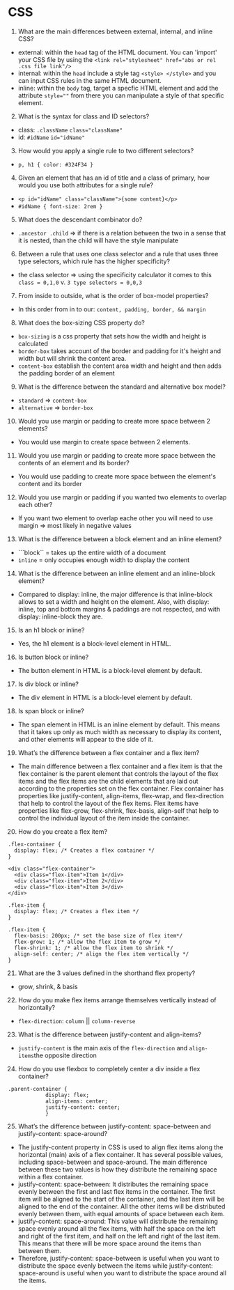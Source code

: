 # CSS
1. What are the main differences between external, internal, and inline CSS?
* external: within the ``head`` tag of the HTML document. You can 'import' your CSS file by using the ``<link rel="stylesheet" href="abs or rel .css file link"/>``
* internal: within the ``head`` include a style tag ``<style> </style>`` and you can input CSS rules in the same HTML document.
* inline: within the ``body`` tag, target a specfic HTML element and add the attribute ``style=""`` from there you can manipulate a style of that specific element.
2. What is the syntax for class and ID selectors?
* class: ``.className`` ``class="className"``
* id: ``#idName`` ``id="idName"``
3. How would you apply a single rule to two different selectors?
* ``p, h1 {
            color: #324F34
           }`` 
4. Given an element that has an id of title and a class of primary, how would you use both
attributes for a single rule?
* ``<p id="idName" class="className">{some content}</p>``
* ``#idName { font-size: 2rem }``
5. What does the descendant combinator do?
* ``.ancestor .child`` => if there is a relation between the two in a sense that it is nested, than the child will have the style manipulate
6. Between a rule that uses one class selector and a rule that uses three type selectors,
which rule has the higher specificity?
* the class selector => using the specificity calculator it comes to this ``class = 0,1,0`` v. ``3 type selectors = 0,0,3``
7. From inside to outside, what is the order of box-model properties?
* In this order from in to our: ``content, padding, border, && margin``
8. What does the box-sizing CSS property do?
* ``box-sizing`` is a css property that sets how the width and height is calculated
* ``border-box`` takes account of the border and padding for it's height and width but will shrink the content area.
* ``content-box`` establish the content area width and height and then adds the padding border of an element
9. What is the difference between the standard and alternative box model?
* ``standard`` => ``content-box``
* ``alternative`` => ``border-box``
10. Would you use margin or padding to create more space between 2 elements?
* You would use margin to create space between 2 elements.
11. Would you use margin or padding to create more space between the contents of an
element and its border?
* You would use padding to create more space between the element's content and its border
12. Would you use margin or padding if you wanted two elements to overlap each other?
* If you want two element to overlap eache other you will need to use margin => most likely in negative values
13. What is the difference between a block element and an inline element?
* ```block`` = takes up the entire width of a document
* ``inline`` = only occupies enough width to display the content
14. What is the difference between an inline element and an inline-block element?
* Compared to display: inline, the major difference is that inline-block allows to set a width and height on the element. Also, with display: inline, top and bottom margins & paddings are not respected, and with display: inline-block they are.
15. Is an h1 block or inline?
* Yes, the h1 element is a block-level element in HTML.
16. Is button block or inline?
* The button element in HTML is a block-level element by default.
17. Is div block or inline?
* The div element in HTML is a block-level element by default.
18. Is span block or inline?
* The span element in HTML is an inline element by default. This means that it takes up only as much width as necessary to display its content, and other elements will appear to the side of it.

19. What’s the difference between a flex container and a flex item?
* The main difference between a flex container and a flex item is that the flex container is the parent element that controls the layout of the flex items and the flex items are the child elements that are laid out according to the properties set on the flex container. Flex container has properties like justify-content, align-items, flex-wrap, and flex-direction that help to control the layout of the flex items. Flex items have properties like flex-grow, flex-shrink, flex-basis, align-self that help to control the individual layout of the item inside the container.

20. How do you create a flex item?
```
.flex-container {
  display: flex; /* Creates a flex container */
}
```
```
<div class="flex-container">
  <div class="flex-item">Item 1</div>
  <div class="flex-item">Item 2</div>
  <div class="flex-item">Item 3</div>
</div>
```
```
.flex-item {
  display: flex; /* Creates a flex item */
}
```
```
.flex-item {
  flex-basis: 200px; /* set the base size of flex item*/
  flex-grow: 1; /* allow the flex item to grow */
  flex-shrink: 1; /* allow the flex item to shrink */
  align-self: center; /* align the flex item vertically */
}
```
21. What are the 3 values defined in the shorthand flex property?
* grow, shrink, & basis
22. How do you make flex items arrange themselves vertically instead of horizontally?
* ``flex-direction``: ``column`` || ``column-reverse``
23. What is the difference between justify-content and align-items?
* ``justify-content`` is the main axis of the ``flex-direction`` and ``align-items``the opposite direction
24. How do you use flexbox to completely center a div inside a flex container?
```
.parent-container { 
            display: flex;
            align-items: center;
            justify-content: center;
            }
```
25. What’s the difference between justify-content: space-between and justify-content:
space-around?
* The justify-content property in CSS is used to align flex items along the horizontal (main) axis of a flex container. It has several possible values, including space-between and space-around. The main difference between these two values is how they distribute the remaining space within a flex container.
* justify-content: space-between: It distributes the remaining space evenly between the first and last flex items in the container. The first item will be aligned to the start of the container, and the last item will be aligned to the end of the container. All the other items will be distributed evenly between them, with equal amounts of space between each item.
* justify-content: space-around: This value will distribute the remaining space evenly around all the flex items, with half the space on the left and right of the first item, and half on the left and right of the last item. This means that there will be more space around the items than between them.
* Therefore, justify-content: space-between is useful when you want to distribute the space evenly between the items while justify-content: space-around is useful when you want to distribute the space around all the items.

